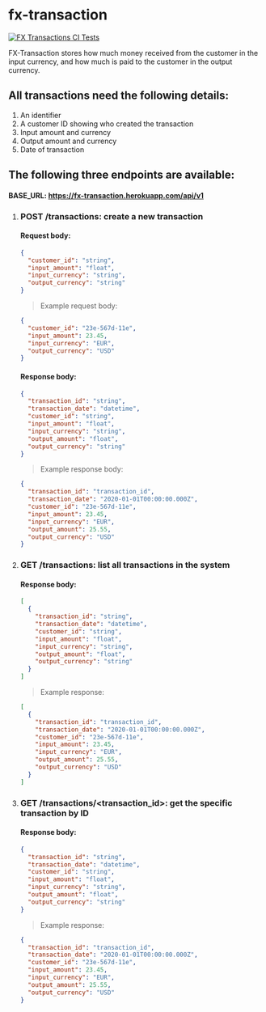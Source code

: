 # fx-transaction

[![FX Transactions CI Tests](https://github.com/aastom/fx-transaction/actions/workflows/ci-tests.yml/badge.svg)](https://github.com/aastom/fx-transaction/actions/workflows/ci-tests.yml)

FX-Transaction stores how much money received from the customer in the input currency, and how much is paid to the customer in the output currency.

## All transactions need the following details:

1. An identifier
2. A customer ID showing who created the transaction
3. Input amount and currency
4. Output amount and currency
5. Date of transaction

## The following three endpoints are available:

#### BASE_URL: https://fx-transaction.herokuapp.com/api/v1

1.  ### POST /transactions: create a new transaction

    #### Request body:

    ```json
    {
      "customer_id": "string",
      "input_amount": "float",
      "input_currency": "string",
      "output_currency": "string"
    }
    ```

    > Example request body:

    ```json
    {
      "customer_id": "23e-567d-11e",
      "input_amount": 23.45,
      "input_currency": "EUR",
      "output_currency": "USD"
    }
    ```

    #### Response body:

    ```json
    {
      "transaction_id": "string",
      "transaction_date": "datetime",
      "customer_id": "string",
      "input_amount": "float",
      "input_currency": "string",
      "output_amount": "float",
      "output_currency": "string"
    }
    ```

    > Example response body:

    ```json
    {
      "transaction_id": "transaction_id",
      "transaction_date": "2020-01-01T00:00:00.000Z",
      "customer_id": "23e-567d-11e",
      "input_amount": 23.45,
      "input_currency": "EUR",
      "output_amount": 25.55,
      "output_currency": "USD"
    }
    ```

2.  ### GET /transactions: list all transactions in the system

    #### Response body:

    ```json
    [
      {
        "transaction_id": "string",
        "transaction_date": "datetime",
        "customer_id": "string",
        "input_amount": "float",
        "input_currency": "string",
        "output_amount": "float",
        "output_currency": "string"
      }
    ]
    ```

    > Example response:

    ```json
    [
      {
        "transaction_id": "transaction_id",
        "transaction_date": "2020-01-01T00:00:00.000Z",
        "customer_id": "23e-567d-11e",
        "input_amount": 23.45,
        "input_currency": "EUR",
        "output_amount": 25.55,
        "output_currency": "USD"
      }
    ]
    ```

3.  ### GET /transactions/<transaction_id>: get the specific transaction by ID

    #### Response body:

    ```json
    {
      "transaction_id": "string",
      "transaction_date": "datetime",
      "customer_id": "string",
      "input_amount": "float",
      "input_currency": "string",
      "output_amount": "float",
      "output_currency": "string"
    }
    ```

    > Example response:

    ```json
    {
      "transaction_id": "transaction_id",
      "transaction_date": "2020-01-01T00:00:00.000Z",
      "customer_id": "23e-567d-11e",
      "input_amount": 23.45,
      "input_currency": "EUR",
      "output_amount": 25.55,
      "output_currency": "USD"
    }
    ```
